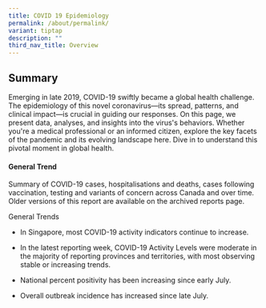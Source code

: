 ```yaml
---
title: COVID 19 Epidemiology
permalink: /about/permalink/
variant: tiptap
description: ""
third_nav_title: Overview
---
```

<h2>Summary</h2><p>Emerging in late 2019, COVID-19 swiftly became a global health challenge. The epidemiology of this novel coronavirus—its spread, patterns, and clinical impact—is crucial in guiding our responses. On this page, we present data, analyses, and insights into the virus's behaviors. Whether you're a medical professional or an informed citizen, explore the key facets of the pandemic and its evolving landscape here. Dive in to understand this pivotal moment in global health.</p><h4>General Trend</h4><p>Summary of COVID-19 cases, hospitalisations and deaths, cases following vaccination, testing and variants of concern across Canada and over time. Older versions of this report are available on the archived reports page.</p><p>General Trends</p><ul data-tight="true" class="tight"><li><p>In Singapore, most COVID-19 activity indicators continue to increase.</p></li><li><p>In the latest reporting week, COVID-19 Activity Levels were moderate in the majority of reporting provinces and territories, with most observing stable or increasing trends.</p></li><li><p>National percent positivity has been increasing since early July.</p></li><li><p>Overall outbreak incidence has increased since late July.</p></li></ul>